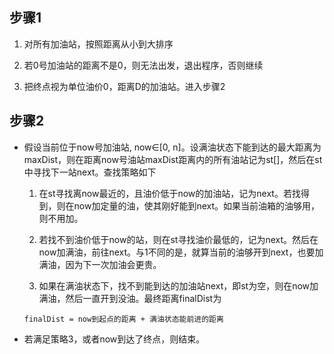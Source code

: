 ##	步骤1

1.	对所有加油站，按照距离从小到大排序

2.	若0号加油站的距离不是0，则无法出发，退出程序，否则继续

3.	把终点视为单位油价0，距离D的加油站。进入步骤2

##	步骤2

*	假设当前位于now号加油站, now∈[0, n]。设满油状态下能到达的最大距离为maxDist，则在距离now号油站maxDist距离内的所有油站记为st[]，然后在st中寻找下一站next。查找策略如下

	1.	在st寻找离now最近的，且油价低于now的加油站，记为next。若找得到，则在now加定量的油，使其刚好能到next。如果当前油箱的油够用，则不用加。

	2.	若找不到油价低于now的站，则在st寻找油价最低的，记为next。然后在now加满油，前往next。与1不同的是，就算当前的油够开到next，也要加满油，因为下一次加油会更贵。

	3.	如果在满油状态下，找不到能到达的加油站next，即st为空，则在now加满油，然后一直开到没油。最终距离finalDist为

	```
	finalDist = now到起点的距离 + 满油状态能前进的距离
	```

*	若满足策略3，或者now到达了终点，则结束。